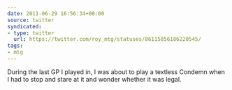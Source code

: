 ```yaml
---
date: 2011-06-29 16:56:34+00:00
source: twitter
syndicated:
- type: twitter
  url: https://twitter.com/roy_mtg/statuses/86115856186220545/
tags:
- mtg
---
```


During the last GP I played in, I was about to play a textless Condemn when I had to stop and stare at it and wonder whether it was legal.